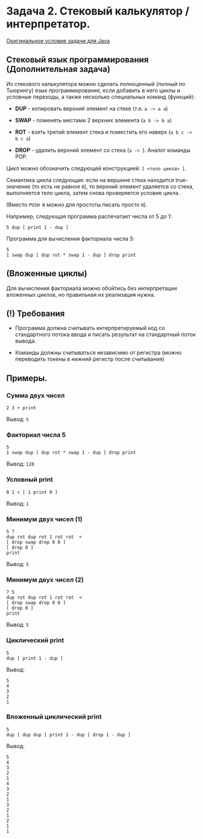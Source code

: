 # Задача 2. Стековый калькулятор / интерпретатор.

[Оригинальное условие задачи для Java](https://docs.google.com/viewer?a=v&pid=sites&srcid=ZGVmYXVsdGRvbWFpbnxuZ3Vvb3B8Z3g6N2EyMTQ3NDgyYjY4NmU1NQ)

## Стековый язык программирования (Дополнительная задача)

Из стекового калькулятора можно сделать полноценный (полный по Тьюрингу)
язык программирования, если добавить в него циклы и условные переходы,
а также несколько специальных команд (функций):

- **DUP** - копировать верхний элемент на стеке (т.е. `a -> a a`)

- **SWAP** - поменять местами 2 верхних элемента (`a b -> b a`)

- **ROT** - взять третий элемент стека и поместить его наверх (`a b c -> b c a`)

- **DROP** - удалить верхний элемент со стека (`a -> `). Аналог команды POP.

Цикл можно обозначить следующей конструкцией: `[ <тело цикла> ]`.

Семантика цикла следующая: если на вершине стека находится true-значение (то есть не равное `0`), то верхний элемент удаляется со стека, выполняется тело цикла, затем снова проверяется условие цикла.

(Вместо `PUSH N` можно для простоты писать просто `N`).

Например, следующая программа распечатает числа от 5 до 1:

```
5 dup [ print 1 - dup ]
```

Программа для вычисления факториала числа 5:

```
5
1 swap dup [ dup rot * swap 1 - dup ] drop print
```

## (Вложенные циклы)

Для вычисления факториала можно обойтись без интерпретации вложенных циклов,
но правильная их реализация нужна.

## (!) Требования

- Программа должна считывать интерпретируемый код со стандартного потока ввода и писать результат на стандартный поток вывода.

- Команды должны считываться независимо от регистра (можно переводить токены в нижний регистр после считывания)

## Примеры.

### Сумма двух чисел
```
2 3 + print
```

Вывод: `5`

### Факториал числа 5
```
5
1 swap dup [ dup rot * swap 1 - dup ] drop print
```

Вывод: `120`

### Условный print
```
0 1 < [ 1 print 0 ]
```

Вывод: `1`

### Минимум двух чисел (1)
```
5 7
dup rot dup rot 1 rot rot  <
[ drop swap drop 0 0 ] 
[ drop 0 ] 
print
```

Вывод: `5`

### Минимум двух чисел (2)
```
7 5
dup rot dup rot 1 rot rot  <
[ drop swap drop 0 0 ] 
[ drop 0 ] 
print
```

Вывод: `5`

### Циклический print
```
5
dup [ print 1 - dup ]
```

Вывод:
```
5
4
3
2
1
```

### Вложенный циклический print
```
5
dup [ dup dup [ print 1 - dup ] drop 1 - dup ]
```
Вывод:
```
5
4
3
2
1
4
3
2
1
3
2
1
2
1
1
```
